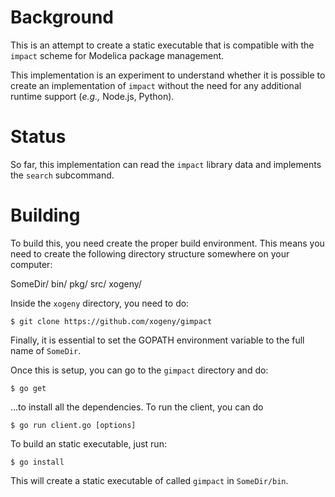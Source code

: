 Background
==========

This is an attempt to create a static executable that is compatible
with the `impact` scheme for Modelica package management.

This implementation is an experiment to understand whether it is
possible to create an implementation of `impact` without the need for
any additional runtime support (*e.g.,* Node.js, Python).

Status
======

So far, this implementation can read the `impact` library data and
implements the `search` subcommand.

Building
========

To build this, you need create the proper build environment.  This means you need to
create the following directory structure somewhere on your computer:

SomeDir/
  bin/
  pkg/
  src/
    xogeny/

Inside the `xogeny` directory, you need to do:

`$ git clone https://github.com/xogeny/gimpact`

Finally, it is essential to set the GOPATH environment variable to the
full name of `SomeDir`.

Once this is setup, you can go to the `gimpact` directory and do:

`$ go get`

...to install all the dependencies.  To run the client, you can do

`$ go run client.go [options]`

To build an static executable, just run:

`$ go install`

This will create a static executable of called `gimpact` in `SomeDir/bin`.
